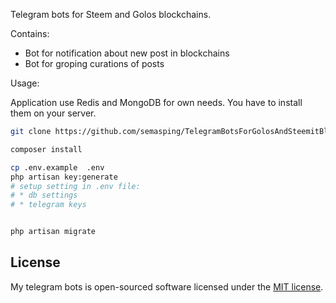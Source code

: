 Telegram bots for Steem and Golos blockchains.


Contains:
* Bot for notification about new post in blockchains
* Bot for groping curations of posts


Usage:

Application use Redis and MongoDB for own needs. You have to install them on your server.

```bash
git clone https://github.com/semasping/TelegramBotsForGolosAndSteemitBlockchains

composer install

cp .env.example  .env
php artisan key:generate
# setup setting in .env file:
# * db settings
# * telegram keys 


php artisan migrate
```









## License

My telegram bots is open-sourced software licensed under the [MIT license](https://opensource.org/licenses/MIT).
